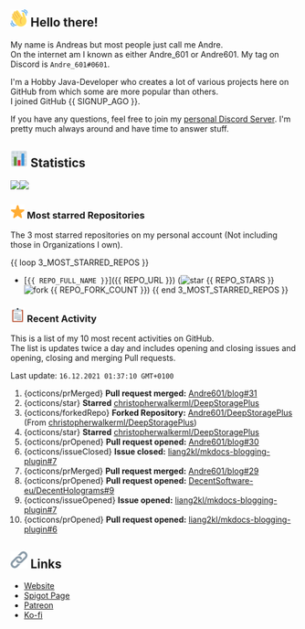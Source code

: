 <!-- Links -->
[purr]: https://purrbot.site
[discord]: https://discord.gg/6dazXp6
[website]: https://andre601.ch
[spigot]: https://www.spigotmc.org/resources/authors/56829/
[patreon]: https://patreon.com/andre_601
[ko-fi]: https://ko-fi.com/andre_601

<!-- SVGs -->
[star]: https://cdn.jsdelivr.net/gh/Readme-Workflows/Readme-Icons@main/icons/octicons/StarredRepository.svg
[fork]: https://cdn.jsdelivr.net/gh/Readme-Workflows/Readme-Icons@main/icons/octicons/ForkedRepository.svg

## <img alt="emoji" src="https://raw.githubusercontent.com/twitter/twemoji/master/assets/svg/1f44b.svg" height="30em"> Hello there!
My name is Andreas but most people just call me Andre.  
On the internet am I known as either Andre_601 or Andre601. My tag on Discord is `Andre_601#0601`.

I'm a Hobby Java-Developer who creates a lot of various projects here on GitHub from which some are more popular than others.  
I joined GitHub {{ SIGNUP_AGO }}.

If you have any questions, feel free to join my [personal Discord Server][discord]. I'm pretty much always around and have time to answer stuff.

## <img alt="emoji" src="https://raw.githubusercontent.com/twitter/twemoji/master/assets/svg/1f4ca.svg" height="30em"> Statistics
<img height="195px" src="https://github-readme-stats.vercel.app/api?username=Andre601&show_icons=true&hide_rank=true&title_color=3498db&bg_color=ffffff00&text_color=718096&disable_animations=true"><img height="195px" src="https://github-readme-stats.vercel.app/api/top-langs?username=Andre601&layout=compact&title_color=3498db&bg_color=ffffff00&text_color=718096">

### <img alt="emoji" src="https://raw.githubusercontent.com/twitter/twemoji/master/assets/svg/2b50.svg" height="25em"> Most starred Repositories
The 3 most starred repositories on my personal account (Not including those in Organizations I own).

{{ loop 3_MOST_STARRED_REPOS }}
- [`{{ REPO_FULL_NAME }}`]({{ REPO_URL }}) (![star] {{ REPO_STARS }} ![fork] {{ REPO_FORK_COUNT }})
{{ end 3_MOST_STARRED_REPOS }}

### <img alt="emoji" src="https://raw.githubusercontent.com/twitter/twemoji/master/assets/svg/1f4cb.svg" height="25em"> Recent Activity
This is a list of my 10 most recent activities on GitHub.  
The list is updates twice a day and includes opening and closing issues and opening, closing and merging Pull requests.

<!--RECENT_ACTIVITY:last_update-->
Last update: `16.12.2021 01:37:10 GMT+0100`
<!--RECENT_ACTIVITY:last_update_end-->
<!--RECENT_ACTIVITY:start-->
1. {octicons/prMerged} **Pull request merged:** [Andre601/blog#31](https://github.com/Andre601/blog/pull/31)
2. {octicons/star} **Starred** [christopherwalkerml/DeepStoragePlus](https://github.com/christopherwalkerml/DeepStoragePlus)
3. {octicons/forkedRepo} **Forked Repository:** [Andre601/DeepStoragePlus](https://github.com/Andre601/DeepStoragePlus) (From [christopherwalkerml/DeepStoragePlus](https://github.com/christopherwalkerml/DeepStoragePlus))
4. {octicons/star} **Starred** [christopherwalkerml/DeepStoragePlus](https://github.com/christopherwalkerml/DeepStoragePlus)
5. {octicons/prOpened} **Pull request opened:** [Andre601/blog#30](https://github.com/Andre601/blog/pull/30)
6. {octicons/issueClosed} **Issue closed:** [liang2kl/mkdocs-blogging-plugin#7](https://github.com/liang2kl/mkdocs-blogging-plugin/issues/7)
7. {octicons/prMerged} **Pull request merged:** [Andre601/blog#29](https://github.com/Andre601/blog/pull/29)
8. {octicons/prOpened} **Pull request opened:** [DecentSoftware-eu/DecentHolograms#9](https://github.com/DecentSoftware-eu/DecentHolograms/pull/9)
9. {octicons/issueOpened} **Issue opened:** [liang2kl/mkdocs-blogging-plugin#7](https://github.com/liang2kl/mkdocs-blogging-plugin/issues/7)
10. {octicons/prOpened} **Pull request opened:** [liang2kl/mkdocs-blogging-plugin#6](https://github.com/liang2kl/mkdocs-blogging-plugin/pull/6)
<!--RECENT_ACTIVITY:end-->

## <img alt="emoji" src="https://raw.githubusercontent.com/twitter/twemoji/master/assets/svg/1f517.svg" height="30em"> Links
- [Website]
- [Spigot Page][spigot]
- [Patreon]
- [Ko-fi]
